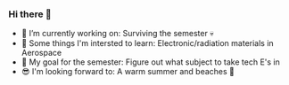 ### Hi there 👋

- 🐢 I’m currently working on: Surviving the semester 💀
- 🌱 Some things I'm intersted to learn: Electronic/radiation materials in Aerospace
- 🤔 My goal for the semester: Figure out what subject to take tech E's in
- :sunglasses: I'm looking forward to: A warm summer and beaches 🌊
